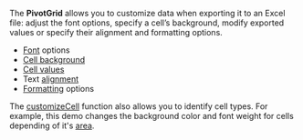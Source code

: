 The **PivotGrid** allows you to&nbsp;customize data when exporting it&nbsp;to&nbsp;an&nbsp;Excel file: adjust the font options, specify a&nbsp;cell&rsquo;s background, modify exported values or&nbsp;specify their alignment and formatting options.

- <a href="https://github.com/exceljs/exceljs#fonts" target="_blank">Font</a> options    
- <a href="https://github.com/exceljs/exceljs#fills" target="_blank">Cell background</a>     
- <a href="https://github.com/exceljs/exceljs#hyperlink-value" target="_blank">Cell values</a>       
- Text <a href="https://github.com/exceljs/exceljs#alignment" target="_blank">alignment</a>        
- <a href="https://github.com/exceljs/exceljs#number-formats" target="_blank">Formatting</a> options    

The [customizeCell](/Documentation/ApiReference/Common/Object_Structures/ExportPivotGridProps/#customizeCell) function also allows you to identify cell types. For example, this demo changes the background color and font weight for cells depending of it's [area](/Documentation/ApiReference/UI_Widgets/dxPivotGrid/Configuration/#dataFieldArea).